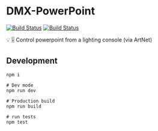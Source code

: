 # DMX-PowerPoint
[![Build Status](https://github.com/k-yle/dmx-powerpoint/workflows/Electron%20Build/badge.svg)](https://github.com/k-yle/dmx-powerpoint/actions)
[![Build Status](https://github.com/k-yle/dmx-powerpoint/workflows/Lint/badge.svg)](https://github.com/k-yle/dmx-powerpoint/actions)

💡 🎚️ Control powerpoint from a lighting console (via ArtNet)


## Development 
```shell
npm i

# Dev mode
npm run dev

# Production build
npm run build

# run tests
npm test
```
